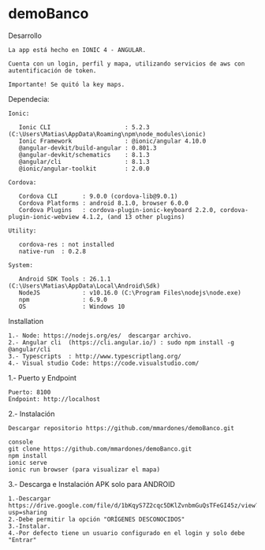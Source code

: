 # demoBanco

Desarrollo

	La app está hecho en IONIC 4 - ANGULAR.

	Cuenta con un login, perfil y mapa, utilizando servicios de aws con autentificación de token.

	Importante! Se quitó la key maps.

Dependecia:
	
	Ionic:

	   Ionic CLI                     : 5.2.3 (C:\Users\Matias\AppData\Roaming\npm\node_modules\ionic)
	   Ionic Framework               : @ionic/angular 4.10.0
	   @angular-devkit/build-angular : 0.801.3
	   @angular-devkit/schematics    : 8.1.3
	   @angular/cli                  : 8.1.3
	   @ionic/angular-toolkit        : 2.0.0

	Cordova:

	   Cordova CLI       : 9.0.0 (cordova-lib@9.0.1)
	   Cordova Platforms : android 8.1.0, browser 6.0.0
	   Cordova Plugins   : cordova-plugin-ionic-keyboard 2.2.0, cordova-plugin-ionic-webview 4.1.2, (and 13 other plugins)

	Utility:

	   cordova-res : not installed
	   native-run  : 0.2.8

	System:

	   Android SDK Tools : 26.1.1 (C:\Users\Matias\AppData\Local\Android\Sdk)
	   NodeJS            : v10.16.0 (C:\Program Files\nodejs\node.exe)
	   npm               : 6.9.0
	   OS                : Windows 10
	

Installation

	1.- Node: https://nodejs.org/es/  descargar archivo.
  	2.- Angular cli  (https://cli.angular.io/) : sudo npm install -g @angular/cli
  	3.- Typescripts  : http://www.typescriptlang.org/
  	4.- Visual studio Code: https://code.visualstudio.com/


1.- Puerto y Endpoint

	Puerto: 8100 
	Endpoint: http://localhost

2.- Instalación

	Descargar repositorio https://github.com/mmardones/demoBanco.git
	
  	console
  	git clone https://github.com/mmardones/demoBanco.git
  	npm install
  	ionic serve
  	ionic run browser (para visualizar el mapa)
	
3.- Descarga e Instalación APK solo para ANDROID
	
	1.-Descargar https://drive.google.com/file/d/1bKqyS7Z2cqc5DKlZvnbmGuQsTFeGI45z/view?usp=sharing
	2.-Debe permitir la opción "ORÍGENES DESCONOCIDOS"
	3.-Instalar.
	4.-Por defecto tiene un usuario configurado en el login y solo debe "Entrar"
